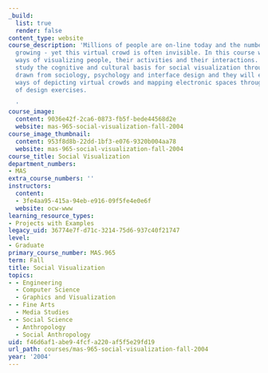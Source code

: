 ```yaml
---
_build:
  list: true
  render: false
content_type: website
course_description: 'Millions of people are on-line today and the number is rapidly
  growing - yet this virtual crowd is often invisible. In this course we will examine
  ways of visualizing people, their activities and their interactions. Students will
  study the cognitive and cultural basis for social visualization through readings
  drawn from sociology, psychology and interface design and they will explore new
  ways of depicting virtual crowds and mapping electronic spaces through a series
  of design exercises.

  '
course_image:
  content: 9036e42f-2ca6-0873-fb5f-bede44568d2e
  website: mas-965-social-visualization-fall-2004
course_image_thumbnail:
  content: 953f8d8b-22dd-1bf3-e076-9320b004aa78
  website: mas-965-social-visualization-fall-2004
course_title: Social Visualization
department_numbers:
- MAS
extra_course_numbers: ''
instructors:
  content:
  - 3fe4aa95-415a-94eb-e916-09f5fe4e0e6f
  website: ocw-www
learning_resource_types:
- Projects with Examples
legacy_uid: 36774e7f-d71c-3214-75d6-937c40f21747
level:
- Graduate
primary_course_number: MAS.965
term: Fall
title: Social Visualization
topics:
- - Engineering
  - Computer Science
  - Graphics and Visualization
- - Fine Arts
  - Media Studies
- - Social Science
  - Anthropology
  - Social Anthropology
uid: f46d6af1-abe9-4fcf-a220-af5f5e29fd19
url_path: courses/mas-965-social-visualization-fall-2004
year: '2004'
---
```

